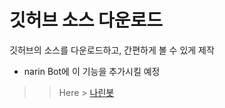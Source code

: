 # 깃허브 소스 다운로드
깃허브의 소스를 다운로드하고, 간편하게 볼 수 있게 제작

+ narin Bot에 이 기능을 추가시킬 예정

>> Here > [나린봇](https://github.com/taehyundev/Discord_NarinBot)